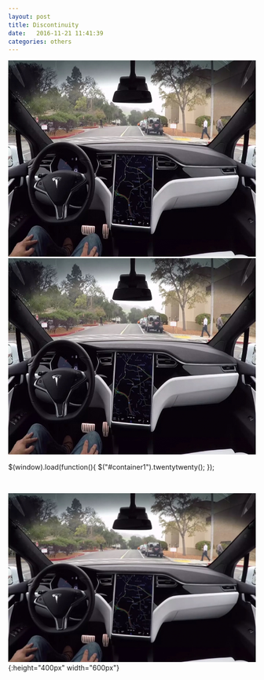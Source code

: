 ```yaml
---
layout: post
title: Discontinuity
date:   2016-11-21 11:41:39
categories: others
---
```


<script src="/static/js/jquery-2.1.0.min.js" type="text/javascript"></script>
<script src="/static/js/jquery.event.move.js" type="text/javascript"></script>
<script src="/static/js/jquery.twentytwenty.js" type="text/javascript"></script>
<link rel="stylesheet" href="/static/css/twentytwenty.css" type="text/css" media="screen" />

<div id="container1">
 <!-- The before image is first -->
 <img src="/assets/autopilot_2_hardware.jpg" width="600px" height="400px"/>
 <!-- The after image is last -->
 <img src="/assets/autopilot_2_hardware.jpg" width="600px" height="400px"/>
</div>

$(window).load(function(){
  $("#container1").twentytwenty();
});

<br>

![autopilot](/assets/autopilot_2_hardware.jpg){:height="400px" width="600px"}


